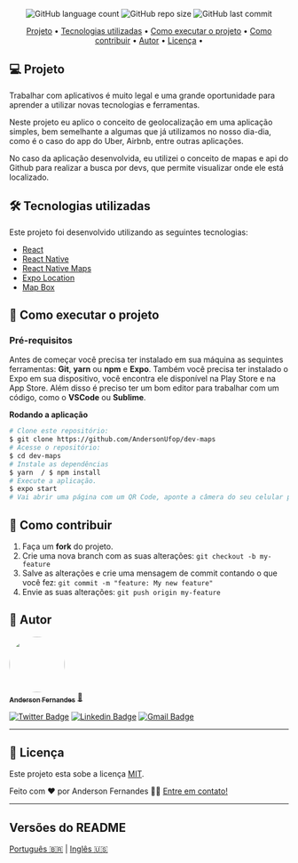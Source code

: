 <p align="center">
  <img alt="GitHub language count" src="https://img.shields.io/github/languages/count/AndersonUfop/dev-maps">
  <img alt="GitHub repo size" src="https://img.shields.io/github/repo-size/AndersonUfop/dev-maps">
  <img alt="GitHub last commit" src="https://img.shields.io/github/last-commit/AndersonUfop/dev-maps?color=blue">
  
</p>

<p align="center">
  <a href="#-projeto">Projeto</a> •
  <a href="#-tecnologias-utilizadas">Tecnologias utilizadas</a> •
  <a href="#-como-executar-o-projeto">Como executar o projeto</a> •
  <a href="#-como-contribuir">Como contribuir</a> •
  <a href="#-autor">Autor</a> •
  <a href="#-licença">Licença</a> •
</p>

## 💻 Projeto
<p>Trabalhar com aplicativos é muito legal e uma grande oportunidade para aprender a utilizar novas tecnologias e ferramentas. 

Neste projeto eu aplico o conceito de geolocalização em uma aplicação simples, bem semelhante a algumas que já utilizamos no nosso dia-dia, 
como é o caso do app do Uber, Airbnb, entre outras aplicações. 

No caso da aplicação desenvolvida, eu utilizei o conceito de mapas e api do Github para realizar a busca por devs, que permite visualizar onde ele está localizado.</p>


## 🛠 Tecnologias utilizadas
<p>Este projeto foi desenvolvido utilizando as seguintes tecnologias:</p>

- [React](https://reactjs.org/)
- [React Native](https://reactnative.dev)
- [React Native Maps](https://github.com/react-native-maps/react-native-maps)
- [Expo Location](https://docs.expo.io/versions/latest/sdk/location/)
- [Map Box](https://www.mapbox.com/)

## 🚀 Como executar o projeto

### Pré-requisitos
Antes de começar você precisa ter instalado em sua máquina as sequintes ferramentas: **Git**, **yarn** ou **npm** e **Expo**. 
Também você precisa ter instalado o Expo em sua dispositivo, você encontra ele disponível na Play Store e na App Store.
Além disso é preciso ter um bom editor para trabalhar com um código,
como o **VSCode** ou **Sublime**.

<b> Rodando a aplicação </b>

```bash
# Clone este repositório:
$ git clone https://github.com/AndersonUfop/dev-maps
# Acesse o repositório:
$ cd dev-maps
# Instale as dependências
$ yarn  / $ npm install
# Execute a aplicação.
$ expo start
# Vai abrir uma página com um QR Code, aponte a câmera do seu celular para ele e a aplicação abrirá no expo.
```
## 💪 Como contribuir

1. Faça um **fork** do projeto.
2. Crie uma nova branch com as suas alterações: `git checkout -b my-feature`
3. Salve as alterações e crie uma mensagem de commit contando o que você fez: `git commit -m "feature: My new feature"`
4. Envie as suas alterações: `git push origin my-feature`

## 🦸 Autor
<a href="https://www.linkedin.com/in/anderson-fernandes-8b5a50135/">
  <img style="border-radius: 50%;" src="https://media-exp1.licdn.com/dms/image/C4E03AQGDAjeYdexMjQ/profile-displayphoto-shrink_200_200/0?e=1610582400&v=beta&t=otWJAeLRDtMoMMHMRvpYzFptMI3BIAuY7FKxRo26Bro" width="100px;">
<br />
 <sub><b>Anderson Fernandes</b></sub></a> <a href="https://www.linkedin.com/in/anderson-fernandes-8b5a50135/"" title="Anderson Fernandes">🚀</a>
 <br />
</a>

[![Twitter Badge](https://img.shields.io/badge/-@Anderson130996-1ca0f1?style=flat-square&labelColor=1ca0f1&logo=twitter&logoColor=white&link=https://twitter.com/Anderson130996)](https://twitter.com/Anderson130996) 
[![Linkedin Badge](https://img.shields.io/badge/-Anderson-blue?style=flat-square&logo=Linkedin&logoColor=white&link=https://www.linkedin.com/in/anderson-fernandes-8b5a50135/)](https://www.linkedin.com/in/anderson-fernandes-8b5a50135/) 
[![Gmail Badge](https://img.shields.io/badge/-andersonfferreira96@gmail.com-c14438?style=flat-square&logo=Gmail&logoColor=white&link=mailto:andersonfferreira96@gmail.com)](mailto:andersonfferreira96@gmail.com)

---

## 📝 Licença

Este projeto esta sobe a licença [MIT](./LICENSE).

Feito com ❤️ por Anderson Fernandes 👋🏽 [Entre em contato!](https://www.linkedin.com/in/anderson-fernandes-8b5a50135/)

---

##  Versões do README

[Português 🇧🇷](./README.md)  |  [Inglês 🇺🇸](./README-en.md)
